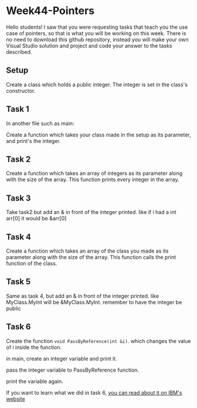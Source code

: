 # Week44-Pointers

Hello students! I saw that you were requesting tasks that teach you the use case of pointers, so that is what you will be working on this week. There is no need to download this github repository, instead you will make your own Visual Studio solution and project and code your answer to the tasks described.

## Setup
Create a class which holds a public integer. The integer is set in the class's constructor.

## Task 1
In another file such as main:

Create a function which takes your class made in the setup as its parameter, and print's the integer.

## Task 2
Create a function which takes an array of integers as its parameter along with the size of the array. This function prints every integer in the array.

## Task 3
Take task2 but add an & in front of the integer printed. like if i had a int arr[0] it would be &arr[0]

## Task 4
Create a function which takes an array of the class you made as its parameter along with the size of the array. This function calls the print function of the class.

## Task 5
Same as task 4, but add an & in front of the integer printed. like MyClass.MyInt will be &MyClass.MyInt. remember to have the integer be public

## Task 6

Create the function `void PassByReference(int &i)`.
which changes the value of i inside the function.


in main, create an integer variable and print it.

pass the integer variable to PassByReference function.

print the variable again.


If you want to learn what we did in task 6, [you can read about it on IBM's website](https://www.ibm.com/docs/en/i/7.1?topic=calls-pass-by-reference)
